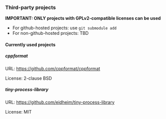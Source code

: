 ### Third-party projects

**IMPORTANT: ONLY projects with GPLv2-compatible licenses can be used**

- For github-hosted projects: use `git submodule add`
- For non-github-hosted projects: TBD

#### Currently used projects

##### cppformat

URL: https://github.com/cppformat/cppformat

License: 2-clause BSD

##### tiny-process-library

URL: https://github.com/eidheim/tiny-process-library

License: MIT
